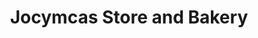 ---
title: "Jocymcas Store and Bakery"
url: /dasmarinas/jocymcas-store-and-bakery/
shop: Bäckerei
---